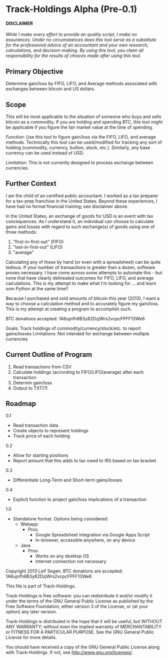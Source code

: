 Track-Holdings Alpha (Pre-0.1)
==============================

#### DISCLAIMER
_While I make every effort to provide an quality script, I make no assurances. Under *no circumstances* does this tool serve as a substitute for the professional advice of an accountant and your own research, calculations, and decision-making. By using this tool, you claim all responsibility for the results of choices made after using this tool._

Primary Objective
-----------------
Determine gain/loss by FIFO, LIFO, and Average methods associated with exchanges between bitcoin and US dollars.

Scope
-----
This will be most applicable to the situation of someone who buys and sells bitcoin as a commodity. If you are holding and spending BTC, this tool _might_ be applicable if you figure the fair market value at the time of spending.

*Function*: Use this tool to figure gain/loss via the FIFO, LIFO, and average methods. Technically this tool can be used/modified for tracking any sort of holding (commodity, currency, bullion, stock, etc.). Similarly, any base currency can be used instead of USD.

*Limitation*: This is not currently designed to process exchange between currencies.

Further Context
---------------
I am the child of an certified public accountant. I worked as a tax preparer for a tax-prep franchise in the United States. Beyond these experiences, I have had no formal financial training; see disclaimer above.

In the United States, an exchange of goods for USD is an event with tax concequences. As I understand it, an individual can choose to calculate gains and losses with regard to such exchange(s) of goods using one of three methods:
1. "first-in-first-out" (FIFO)
2. "last-in-first-out" (LIFO)
3. "average"

Calculating any of these by hand (or even with a spreadsheet) can be quite tedious. If your number of transactions is greater than a dozen, software proves necessary. I have come across some attempts to automate this - but none that have clearly delineated outcomes for FIFO, LIFO, and average calculations. This is my attempt to make what I'm looking for ... and learn som Python at the same time!!

Because I purchased and sold amounts of bitcoin this year (2013), I want a way to choose a calculation method and to accurately figure my gain/loss. This is my attempt at creating a program to accomplish such.

BTC donations accepted: 1A6ujnfh6B3y82DzjWrs2vcpcFPFF13We6

Goals: Track holdings of commodity/currency/stock/etc. to report gains/losses
Limitations: Not intended for exchange between multiple currencies

Current Outline of Program
--------------------------
1. Read transactions from CSV
2. Calculate holdings (according to FIFO/LIFO/average) after each transaction
3. Determin gain/loss
4. Output to TXT(?)

Roadmap
-------
0.1
* Read transaction data
* Create objects to represent holdings
* Track price of each holding

0.2
* Allow for starting positions
* Report amount that this adds to tax owed to IRS based on tax bracket

0.3
* Differentiate Long-Term and Short-term gains/losses

0.4
* Explicit function to project gain/loss implications of a transaction

1.0
<ul>
  <li>Standalone format. Options being considered:
    <ul>
      <li>Webapp
        <ul>
          <li>Pros:
            <ul>
              <li>Google Spreadsheet integration via Google Apps Script</li>
              <li>In-browser, accessible anywhere, on any device</li>
            </ul>
          </li>
        </ul>
      </li>
      <li>Java
        <ul>
          <li>Pros:
            <ul>
              <li>Works on any desktop OS</li>
              <li>Internet connection not necessary</li>
            </ul>
          </li>
        </ul>
      </li>
    </ul>
  </li>
</ul>



Copyright 2013 Leif Segen. BTC donations are accepted: 1A6ujnfh6B3y82DzjWrs2vcpcFPFF13We6

This file is part of Track-Holdings.

Track-Holdings is free software: you can redistribute it and/or modify it under the terms of the GNU General Public License as published by the Free Software Foundation, either version 3 of the License, or (at your option) any later version.

Track-Holdings is distributed in the hope that it will be useful, but WITHOUT ANY WARRANTY; without even the implied warranty of MERCHANTABILITY or FITNESS FOR A PARTICULAR PURPOSE.  See the GNU General Public License for more details.

You should have received a copy of the GNU General Public License along with Track-Holdings.  If not, see <http://www.gnu.org/licenses/>.
